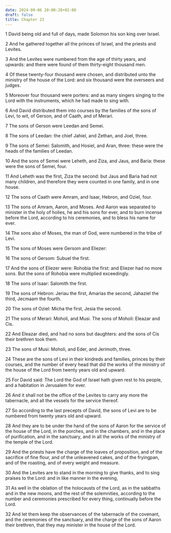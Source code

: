 ```yaml
---
date: 2024-09-06 20:00:28+02:00
draft: false
title: Chapter 23
---
```




1 David being old and full of days, made Solomon his son king over Israel.

2 And he gathered together all the princes of Israel, and the priests and Levites.

3 And the Levites were numbered from the age of thirty years, and upwards: and there were found of them thirty-eight thousand men.

4 Of these twenty-four thousand were chosen, and distributed unto the ministry of the house of the Lord: and six thousand were the overseers and judges.

5 Moreover four thousand were porters: and as many singers singing to the Lord with the instruments, which he had made to sing with.

6 And David distributed them into courses by the families of the sons of Levi, to wit, of Gerson, and of Caath, and of Merari.

7 The sons of Gerson were Leedan and Semei.

8 The sons of Leedan: the chief Jahiel, and Zethan, and Joel, three.

9 The sons of Semei: Salomith, and Hosiel, and Aran, three: these were the heads of the families of Leedan.

10 And the sons of Semei were Leheth, and Ziza, and Jaus, and Baria: these were the sons of Semei, four.

11 And Leheth was the first, Ziza the second: but Jaus and Baria had not many children, and therefore they were counted in one family, and in one house.

12 The sons of Caath were Amram, and Isaar, Hebron, and Oziel, four.

13 The sons of Amram, Aaron, and Moses. And Aaron was separated to minister in the holy of holies, he and his sons for ever, and to burn incense before the Lord, according to his ceremonies, and to bless his name for ever.

14 The sons also of Moses, the man of God, were numbered in the tribe of Levi.

15 The sons of Moses were Gersom and Eliezer:

16 The sons of Gersom: Subuel the first.

17 And the sons of Eliezer were: Rohobia the first: and Eliezer had no more sons. But the sons of Rohobia were multiplied exceedingly.

18 The sons of Isaar: Salomith the first.

19 The sons of Hebron: Jeriau the first, Amarias the second, Jahaziel the third, Jecmaam the fourth.

20 The sons of Oziel: Micha the first, Jesia the second.

21 The sons of Merari: Moholi, and Musi. The sons of Moholi: Eleazar and Cis.

22 And Eleazar died, and had no sons but daughters: and the sons of Cis their brethren took them.

23 The sons of Musi: Moholi, and Eder, and Jerimoth, three.

24 These are the sons of Levi in their kindreds and families, princes by their courses, and the number of every head that did the works of the ministry of the house of the Lord from twenty years old and upward.

25 For David said: The Lord the God of Israel hath given rest to his people, and a habitation in Jerusalem for ever.

26 And it shall not be the office of the Levites to carry any more the tabernacle, and all the vessels for the service thereof.

27 So according to the last precepts of David, the sons of Levi are to be numbered from twenty years old and upward.

28 And they are to be under the hand of the sons of Aaron for the service of the house of the Lord, in the porches, and in the chambers, and in the place of purification, and in the sanctuary, and in all the works of the ministry of the temple of the Lord.

29 And the priests have the charge of the loaves of proposition, and of the sacrifice of fine flour, and of the unleavened cakes, and of the fryingpan, and of the roasting, and of every weight and measure.

30 And the Levites are to stand in the morning to give thanks, and to sing praises to the Lord: and in like manner in the evening,

31 As well in the oblation of the holocausts of the Lord, as in the sabbaths and in the new moons, and the rest of the solemnities, according to the number and ceremonies prescribed for every thing, continually before the Lord.

32 And let them keep the observances of the tabernacle of the covenant, and the ceremonies of the sanctuary, and the charge of the sons of Aaron their brethren, that they may minister in the house of the Lord.

